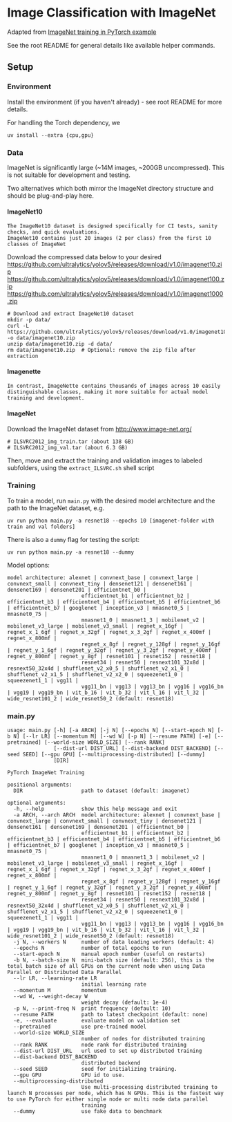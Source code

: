 # Image Classification with ImageNet

Adapted from [ImageNet training in PyTorch example](https://github.com/pytorch/examples/tree/main/imagenet)

See the root README for general details like available helper commands.

## Setup

### Environment

Install the environment (if you haven't already) - see root README for more details.

For handling the Torch dependency, we 
```
uv install --extra {cpu,gpu}
```

### Data

ImageNet is significantly large (~14M images, ~200GB uncompressed). This is not suitable for development and testing.

Two alternatives which both mirror the ImageNet directory structure and should be plug-and-play here.

#### ImageNet10
```
The ImageNet10 dataset is designed specifically for CI tests, sanity checks, and quick evaluations.
ImageNet10 contains just 20 images (2 per class) from the first 10 classes of ImageNet
```

Download the compressed data below to your desired 
https://github.com/ultralytics/yolov5/releases/download/v1.0/imagenet10.zip
https://github.com/ultralytics/yolov5/releases/download/v1.0/imagenet100.zip
https://github.com/ultralytics/yolov5/releases/download/v1.0/imagenet1000.zip

```
# Download and extract ImageNet10 dataset
mkdir -p data/
curl -L https://github.com/ultralytics/yolov5/releases/download/v1.0/imagenet10.zip -o data/imagenet10.zip
unzip data/imagenet10.zip -d data/
rm data/imagenet10.zip  # Optional: remove the zip file after extraction
```

#### Imagenette
```
In contrast, ImageNette contains thousands of images across 10 easily distinguishable classes, making it more suitable for actual model training and development.
```

#### ImageNet

Download the ImageNet dataset from http://www.image-net.org/
```
# ILSVRC2012_img_train.tar (about 138 GB)
# ILSVRC2012_img_val.tar (about 6.3 GB)
```

Then, move and extract the training and validation images to labeled subfolders, using the `extract_ILSVRC.sh` shell script

### Training

To train a model, run `main.py` with the desired model architecture and the path to the ImageNet dataset, e.g.

```
uv run python main.py -a resnet18 --epochs 10 [imagenet-folder with train and val folders] 
```

There is also a `dummy` flag for testing the script:
```
uv run python main.py -a resnet18 --dummy
```

Model options:
```
model architecture: alexnet | convnext_base | convnext_large | convnext_small | convnext_tiny | densenet121 | densenet161 | densenet169 | densenet201 | efficientnet_b0 |
                        efficientnet_b1 | efficientnet_b2 | efficientnet_b3 | efficientnet_b4 | efficientnet_b5 | efficientnet_b6 | efficientnet_b7 | googlenet | inception_v3 | mnasnet0_5 | mnasnet0_75 |
                        mnasnet1_0 | mnasnet1_3 | mobilenet_v2 | mobilenet_v3_large | mobilenet_v3_small | regnet_x_16gf | regnet_x_1_6gf | regnet_x_32gf | regnet_x_3_2gf | regnet_x_400mf | regnet_x_800mf |
                        regnet_x_8gf | regnet_y_128gf | regnet_y_16gf | regnet_y_1_6gf | regnet_y_32gf | regnet_y_3_2gf | regnet_y_400mf | regnet_y_800mf | regnet_y_8gf | resnet101 | resnet152 | resnet18 |
                        resnet34 | resnet50 | resnext101_32x8d | resnext50_32x4d | shufflenet_v2_x0_5 | shufflenet_v2_x1_0 | shufflenet_v2_x1_5 | shufflenet_v2_x2_0 | squeezenet1_0 | squeezenet1_1 | vgg11 |
                        vgg11_bn | vgg13 | vgg13_bn | vgg16 | vgg16_bn | vgg19 | vgg19_bn | vit_b_16 | vit_b_32 | vit_l_16 | vit_l_32 | wide_resnet101_2 | wide_resnet50_2 (default: resnet18)
```

### main.py

```
usage: main.py [-h] [-a ARCH] [-j N] [--epochs N] [--start-epoch N] [-b N] [--lr LR] [--momentum M] [--wd W] [-p N] [--resume PATH] [-e] [--pretrained] [--world-size WORLD_SIZE] [--rank RANK]
               [--dist-url DIST_URL] [--dist-backend DIST_BACKEND] [--seed SEED] [--gpu GPU] [--multiprocessing-distributed] [--dummy]
               [DIR]

PyTorch ImageNet Training

positional arguments:
  DIR                   path to dataset (default: imagenet)

optional arguments:
  -h, --help            show this help message and exit
  -a ARCH, --arch ARCH  model architecture: alexnet | convnext_base | convnext_large | convnext_small | convnext_tiny | densenet121 | densenet161 | densenet169 | densenet201 | efficientnet_b0 |
                        efficientnet_b1 | efficientnet_b2 | efficientnet_b3 | efficientnet_b4 | efficientnet_b5 | efficientnet_b6 | efficientnet_b7 | googlenet | inception_v3 | mnasnet0_5 | mnasnet0_75 |
                        mnasnet1_0 | mnasnet1_3 | mobilenet_v2 | mobilenet_v3_large | mobilenet_v3_small | regnet_x_16gf | regnet_x_1_6gf | regnet_x_32gf | regnet_x_3_2gf | regnet_x_400mf | regnet_x_800mf |
                        regnet_x_8gf | regnet_y_128gf | regnet_y_16gf | regnet_y_1_6gf | regnet_y_32gf | regnet_y_3_2gf | regnet_y_400mf | regnet_y_800mf | regnet_y_8gf | resnet101 | resnet152 | resnet18 |
                        resnet34 | resnet50 | resnext101_32x8d | resnext50_32x4d | shufflenet_v2_x0_5 | shufflenet_v2_x1_0 | shufflenet_v2_x1_5 | shufflenet_v2_x2_0 | squeezenet1_0 | squeezenet1_1 | vgg11 |
                        vgg11_bn | vgg13 | vgg13_bn | vgg16 | vgg16_bn | vgg19 | vgg19_bn | vit_b_16 | vit_b_32 | vit_l_16 | vit_l_32 | wide_resnet101_2 | wide_resnet50_2 (default: resnet18)
  -j N, --workers N     number of data loading workers (default: 4)
  --epochs N            number of total epochs to run
  --start-epoch N       manual epoch number (useful on restarts)
  -b N, --batch-size N  mini-batch size (default: 256), this is the total batch size of all GPUs on the current node when using Data Parallel or Distributed Data Parallel
  --lr LR, --learning-rate LR
                        initial learning rate
  --momentum M          momentum
  --wd W, --weight-decay W
                        weight decay (default: 1e-4)
  -p N, --print-freq N  print frequency (default: 10)
  --resume PATH         path to latest checkpoint (default: none)
  -e, --evaluate        evaluate model on validation set
  --pretrained          use pre-trained model
  --world-size WORLD_SIZE
                        number of nodes for distributed training
  --rank RANK           node rank for distributed training
  --dist-url DIST_URL   url used to set up distributed training
  --dist-backend DIST_BACKEND
                        distributed backend
  --seed SEED           seed for initializing training.
  --gpu GPU             GPU id to use.
  --multiprocessing-distributed
                        Use multi-processing distributed training to launch N processes per node, which has N GPUs. This is the fastest way to use PyTorch for either single node or multi node data parallel
                        training
  --dummy               use fake data to benchmark

```
